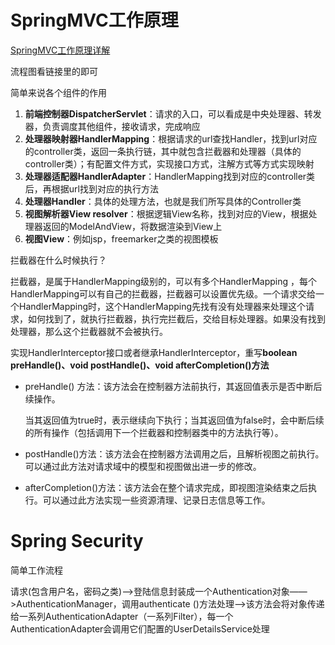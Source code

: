 # SpringMVC工作原理

[SpringMVC工作原理详解](https://github.com/Nixum/JavaGuide/blob/master/%E4%B8%BB%E6%B5%81%E6%A1%86%E6%9E%B6/SpringMVC%20%E5%B7%A5%E4%BD%9C%E5%8E%9F%E7%90%86%E8%AF%A6%E8%A7%A3.md "")

流程图看链接里的即可

简单来说各个组件的作用

1. **前端控制器DispatcherServlet**：请求的入口，可以看成是中央处理器、转发器，负责调度其他组件，接收请求，完成响应
2. **处理器映射器HandlerMapping**：根据请求的url查找Handler，找到url对应的controller类，返回一条执行链，其中就包含拦截器和处理器（具体的controller类）；有配置文件方式，实现接口方式，注解方式等方式实现映射
3. **处理器适配器HandlerAdapter**：HandlerMapping找到对应的controller类后，再根据url找到对应的执行方法
4. **处理器Handler**：具体的处理方法，也就是我们所写具体的Controller类
5. **视图解析器View resolver**：根据逻辑View名称，找到对应的View，根据处理器返回的ModelAndView，将数据渲染到View上
6. **视图View**：例如jsp，freemarker之类的视图模板



拦截器在什么时候执行？

拦截器，是属于HandlerMapping级别的，可以有多个HandlerMapping ，每个HandlerMapping可以有自己的拦截器，拦截器可以设置优先级。一个请求交给一个HandlerMapping时，这个HandlerMapping先找有没有处理器来处理这个请求，如何找到了，就执行拦截器，执行完拦截后，交给目标处理器。如果没有找到处理器，那么这个拦截器就不会被执行。

实现HandlerInterceptor接口或者继承HandlerInterceptor，重写**boolean preHandle()、void postHandle()、void afterCompletion()方法**

* preHandle() 方法：该方法会在控制器方法前执行，其返回值表示是否中断后续操作。

  当其返回值为true时，表示继续向下执行；当其返回值为false时，会中断后续的所有操作（包括调用下一个拦截器和控制器类中的方法执行等）。

* postHandle()方法：该方法会在控制器方法调用之后，且解析视图之前执行。可以通过此方法对请求域中的模型和视图做出进一步的修改。

* afterCompletion()方法：该方法会在整个请求完成，即视图渲染结束之后执行。可以通过此方法实现一些资源清理、记录日志信息等工作。



# Spring Security

简单工作流程

请求(包含用户名，密码之类)——>登陆信息封装成一个Authentication对象——>AuthenticationManager，调用authenticate ()方法处理——>该方法会将对象传递给一系列AuthenticationAdapter（一系列Filter），每一个AuthenticationAdapter会调用它们配置的UserDetailsService处理

